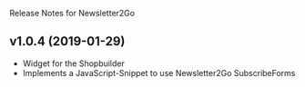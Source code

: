  Release Notes for Newsletter2Go
 
## v1.0.4 (2019-01-29) 
- Widget for the Shopbuilder
- Implements a JavaScript-Snippet to use Newsletter2Go SubscribeForms

